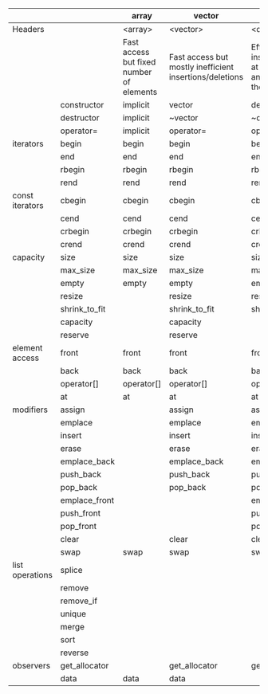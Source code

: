 |                  |               | array                                    | vector                                                  | deque                                                                        | forward_list                                               | list                                                       |
|------------------|---------------|------------------------------------------|---------------------------------------------------------|------------------------------------------------------------------------------|------------------------------------------------------------|------------------------------------------------------------|
| Headers          |               | \<array>                                 | \<vector>                                               | \<deque>                                                                     | \<forward_list>                                            | \<list>                                                    |
|                  |               | Fast access but fixed number of elements | Fast access but mostly inefficient insertions/deletions | Efficient insertion/deletion at the beginning and at the end of the sequence | Efficient insertion/deletion in the middle of the sequence | Efficient insertion/deletion in the middle of the sequence |
|                  | constructor   | implicit                                 | vector                                                  | deque                                                                        | forward_list                                               | list                                                       |
|                  | destructor    | implicit                                 | ~vector                                                 | ~deque                                                                       | ~forward_list                                              | ~list                                                      |
|                  | operator=     | implicit                                 | operator=                                               | operator=                                                                    | operator=                                                  | operator=                                                  |
| iterators        | begin         | begin                                    | begin                                                   | begin                                                                        | beginbefore_begin                                          | begin                                                      |
|                  | end           | end                                      | end                                                     | end                                                                          | end                                                        | end                                                        |
|                  | rbegin        | rbegin                                   | rbegin                                                  | rbegin                                                                       |                                                            | rbegin                                                     |
|                  | rend          | rend                                     | rend                                                    | rend                                                                         |                                                            | rend                                                       |
| const iterators  | cbegin        | cbegin                                   | cbegin                                                  | cbegin                                                                       | cbegincbefore_begin                                        | cbegin                                                     |
|                  | cend          | cend                                     | cend                                                    | cend                                                                         | cend                                                       | cend                                                       |
|                  | crbegin       | crbegin                                  | crbegin                                                 | crbegin                                                                      |                                                            | crbegin                                                    |
|                  | crend         | crend                                    | crend                                                   | crend                                                                        |                                                            | crend                                                      |
| capacity         | size          | size                                     | size                                                    | size                                                                         |                                                            | size                                                       |
|                  | max_size      | max_size                                 | max_size                                                | max_size                                                                     | max_size                                                   | max_size                                                   |
|                  | empty         | empty                                    | empty                                                   | empty                                                                        | empty                                                      | empty                                                      |
|                  | resize        |                                          | resize                                                  | resize                                                                       | resize                                                     | resize                                                     |
|                  | shrink_to_fit |                                          | shrink_to_fit                                           | shrink_to_fit                                                                |                                                            |                                                            |
|                  | capacity      |                                          | capacity                                                |                                                                              |                                                            |                                                            |
|                  | reserve       |                                          | reserve                                                 |                                                                              |                                                            |                                                            |
| element access   | front         | front                                    | front                                                   | front                                                                        | front                                                      | front                                                      |
|                  | back          | back                                     | back                                                    | back                                                                         |                                                            | back                                                       |
|                  | operator[]    | operator[]                               | operator[]                                              | operator[]                                                                   |                                                            |                                                            |
|                  | at            | at                                       | at                                                      | at                                                                           |                                                            |                                                            |
| modifiers        | assign        |                                          | assign                                                  | assign                                                                       | assign                                                     | assign                                                     |
|                  | emplace       |                                          | emplace                                                 | emplace                                                                      | emplace_after                                              | emplace                                                    |
|                  | insert        |                                          | insert                                                  | insert                                                                       | insert_after                                               | insert                                                     |
|                  | erase         |                                          | erase                                                   | erase                                                                        | erase_after                                                | erase                                                      |
|                  | emplace_back  |                                          | emplace_back                                            | emplace_back                                                                 |                                                            | emplace_back                                               |
|                  | push_back     |                                          | push_back                                               | push_back                                                                    |                                                            | push_back                                                  |
|                  | pop_back      |                                          | pop_back                                                | pop_back                                                                     |                                                            | pop_back                                                   |
|                  | emplace_front |                                          |                                                         | emplace_front                                                                | emplace_front                                              | emplace_front                                              |
|                  | push_front    |                                          |                                                         | push_front                                                                   | push_front                                                 | push_front                                                 |
|                  | pop_front     |                                          |                                                         | pop_front                                                                    | pop_front                                                  | pop_front                                                  |
|                  | clear         |                                          | clear                                                   | clear                                                                        | clear                                                      | clear                                                      |
|                  | swap          | swap                                     | swap                                                    | swap                                                                         | swap                                                       | swap                                                       |
| list operations  | splice        |                                          |                                                         |                                                                              | splice_after                                               | splice                                                     |
|                  | remove        |                                          |                                                         |                                                                              | remove                                                     | remove                                                     |
|                  | remove_if     |                                          |                                                         |                                                                              | remove_if                                                  | remove_if                                                  |
|                  | unique        |                                          |                                                         |                                                                              | unique                                                     | unique                                                     |
|                  | merge         |                                          |                                                         |                                                                              | merge                                                      | merge                                                      |
|                  | sort          |                                          |                                                         |                                                                              | sort                                                       | sort                                                       |
|                  | reverse       |                                          |                                                         |                                                                              | reverse                                                    | reverse                                                    |
| observers        | get_allocator |                                          | get_allocator                                           | get_allocator                                                                | get_allocator                                              | get_allocator                                              |
|                  | data          | data                                     | data                                                    |                                                                              |                                                            |                                                            |
